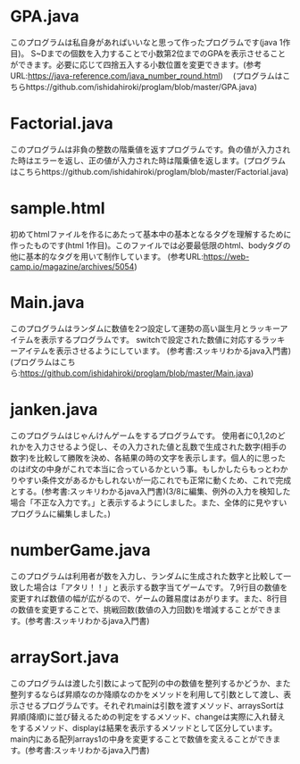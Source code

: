 # GPA.java
このプログラムは私自身があればいいなと思って作ったプログラムです(java 1作目)。
S~Dまでの個数を入力することで小数第2位までのGPAを表示させることができます。必要に応じて四捨五入する小数位置を変更できます。(参考URL:https://java-reference.com/java_number_round.html)　
(プログラムはこちらhttps://github.com/ishidahiroki/proglam/blob/master/GPA.java)

# Factorial.java
このプログラムは非負の整数の階乗値を返すプログラムです。負の値が入力された時はエラーを返し、正の値が入力された時は階乗値を返します。(プログラムはこちらhttps://github.com/ishidahiroki/proglam/blob/master/Factorial.java)

# sample.html
初めてhtmlファイルを作るにあたって基本中の基本となるタグを理解するために作ったものです(html 1作目)。このファイルでは必要最低限のhtml、bodyタグの他に基本的なタグを用いて制作しています。
(参考URL:https://web-camp.io/magazine/archives/5054)

# Main.java
このプログラムはランダムに数値を2つ設定して運勢の高い誕生月とラッキーアイテムを表示するプログラムです。
switchで設定された数値に対応するラッキーアイテムを表示させるようにしています。
(参考書:スッキリわかるjava入門書)(プログラムはこちら:https://github.com/ishidahiroki/proglam/blob/master/Main.java)

# janken.java
このプログラムはじゃんけんゲームをするプログラムです。
使用者に0,1,2のどれかを入力させるよう促し、その入力された値と乱数で生成された数字(相手の数字)を比較して勝敗を決め、各結果の時の文字を表示します。個人的に思ったのはif文の中身がこれで本当に合っているかという事。もしかしたらもっとわかりやすい条件文があるかもしれないが一応これでも正常に動くため、これで完成とする。(参考書:スッキリわかるjava入門書)(3/8に編集、例外の入力を検知した場合「不正な入力です。」と表示するようにしました。また、全体的に見やすいプログラムに編集しました。)

# numberGame.java
このプログラムは利用者が数を入力し、ランダムに生成された数字と比較して一致した場合は「アタリ！！」と表示する数字当てゲームです。
7,9行目の数値を変更すれば数値の幅が広がるので、ゲームの難易度はあがります。また、8行目の数値を変更することで、挑戦回数(数値の入力回数)を増減することができます。(参考書:スッキリわかるjava入門書)

# arraySort.java
このプログラムは渡した引数によって配列の中の数値を整列するかどうか、また整列するならば昇順なのか降順なのかをメソッドを利用して引数として渡し、表示させるプログラムです。それぞれmainは引数を渡すメソッド、arraysSortは昇順(降順)に並び替えるための判定をするメソッド、changeは実際に入れ替えをするメソッド、displayは結果を表示するメソッドとして区分しています。main内にある配列arrays1の中身を変更することで数値を変えることができます。(参考書:スッキリわかるjava入門書)
